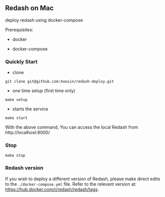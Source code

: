 ## Redash on Mac

deploy redash using docker-compose

Prerequisites:

- docker

- docker-compose

### Quickly Start

- clone

```shell
git clone git@github.com:hoosin/redash-deploy.git
```

- one time setup (first time only)

```shell
make setup
```
- starts the service

```shell
make start
```

With the above command, You can access the local Redash from http://localhost:8000/

### Stop

```shell
make stop
```


### Redash version
If you wish to deploy a different version of Redash, please make direct edits to the ```./docker-compose.yml``` file.
Refer to the relevant version at: https://hub.docker.com/r/redash/redash/tags.
